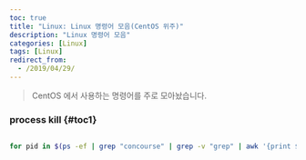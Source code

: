 ```yaml
---
toc: true
title: "Linux: Linux 명령어 모음(CentOS 위주)"
description: "Linux 명령어 모음"
categories: [Linux]
tags: [Linux]
redirect_from:
  - /2019/04/29/
---
```


> CentOS 에서 사용하는 명령어를 주로 모아놨습니다.

### process kill {#toc1}

```bash

for pid in $(ps -ef | grep "concourse" | grep -v "grep" | awk '{print $2}'); do kill -9 $pid; done

```

[^1]: This is a footnote.

[kramdown]: https://kramdown.gettalong.org/
[My Blog]: https://marindie.github.io
